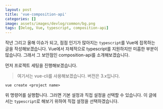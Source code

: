 ```yaml
---
layout: post
title: 'vue-composition-api'
categories: []
image: assets/images/devlog/common/bg.png
tags: [Delog, Vue, typescript, composition-api]
---
```


작년 그리고 올해 이슈가 되고, 점점 인기가 많아지는 `typescript`를 Vue에 접목하는 글을 작성해보겠습니다. Vue에서 자체적으로 typescript를 지원하지만 미흡한 부분이 많습니다. 그래서 그 보안점인 composition-api를 소개해보겠습니다.

먼저 프로젝트 세팅을 진행해보겠습니다.

> 여기서는 vue-cli를 사용해보겠습니다. 버전은 3.x입니다.

`vue create <project name>`

위 명령어를 실행합니다. 그러면 기본 설정과 직접 설정을 선택할 수 있습니다. 이 글에서는 `typescript`로 해보기 위하여 직접 설정을 선택하겠습니다.